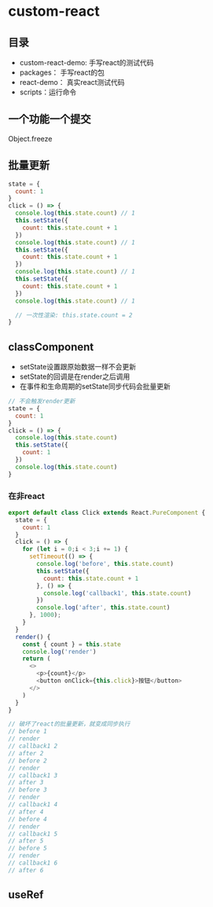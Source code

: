 # custom-react

## 目录
- custom-react-demo: 手写react的测试代码
- packages： 手写react的包
- react-demo： 真实react测试代码
- scripts：运行命令

## 一个功能一个提交


Object.freeze

## 批量更新
```js
state = {
  count: 1
}
click = () => {
  console.log(this.state.count) // 1
  this.setState({
    count: this.state.count + 1
  })
  console.log(this.state.count) // 1
  this.setState({
    count: this.state.count + 1
  })
  console.log(this.state.count) // 1
  this.setState({
    count: this.state.count + 1
  })
  console.log(this.state.count) // 1

  // 一次性渲染: this.state.count = 2
}
```

## classComponent
- setState设置跟原始数据一样不会更新
- setState的回调是在render之后调用
- 在事件和生命周期的setState同步代码会批量更新

```js
// 不会触发render更新
state = {
  count: 1
}
click = () => {
  console.log(this.state.count)
  this.setState({
    count: 1
  })
  console.log(this.state.count)
}
```

### 在非react

```js
export default class Click extends React.PureComponent {
  state = {
    count: 1
  }
  click = () => {
    for (let i = 0;i < 3;i += 1) {
      setTimeout(() => {
        console.log('before', this.state.count)
        this.setState({
          count: this.state.count + 1
        }, () => {
          console.log('callback1', this.state.count)
        })
        console.log('after', this.state.count)
      }, 1000);
    }
  }
  render() {
    const { count } = this.state
    console.log('render')
    return (
      <>
        <p>{count}</p>
        <button onClick={this.click}>按钮</button>
      </>
    )
  }
}

// 破坏了react的批量更新，就变成同步执行
// before 1
// render
// callback1 2
// after 2
// before 2
// render
// callback1 3
// after 3
// before 3
// render
// callback1 4
// after 4
// before 4
// render
// callback1 5
// after 5
// before 5
// render
// callback1 6
// after 6
```

## useRef